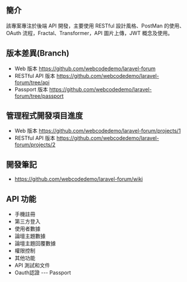 ## 簡介

該專案專注於後端 API 開發，主要使用 RESTful 設計風格、PostMan 的使用、OAuth 流程，Fractal、Transformer，API 圖片上傳，JWT 概念及使用。

## 版本差異(Branch)
- Web 版本 https://github.com/webcodedemo/laravel-forum
- RESTful API 版本 https://github.com/webcodedemo/laravel-forum/tree/api
- Passport 版本 https://github.com/webcodedemo/laravel-forum/tree/passport

## 管理程式開發項目進度
- Web 版本 https://github.com/webcodedemo/laravel-forum/projects/1
- RESTful API 版本 https://github.com/webcodedemo/laravel-forum/projects/2

## 開發筆記
- https://github.com/webcodedemo/laravel-forum/wiki

## API 功能
- 手機註冊
- 第三方登入
- 使用者數據
- 論壇主題數據
- 論壇主題回覆數據
- 權限控制
- 其他功能
- API 測試和文件
- Oauth認證 --- Passport
